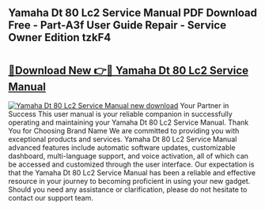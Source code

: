 ## Yamaha Dt 80 Lc2 Service Manual PDF Download Free - Part-A3f User Guide Repair - Service Owner Edition tzkF4

# <h2><a href="http://bc52522.oget.top/?id=Yamaha+Dt+80+Lc2+Service+Manual">🔗Download New 👉🔴 Yamaha Dt 80 Lc2 Service Manual</a></h2>

[![Yamaha Dt 80 Lc2 Service Manual new download](https://i.imgur.com/5g1atiW.png)](http://bc52522.oget.top/?id=Yamaha+Dt+80+Lc2+Service+Manual)
Your Partner in Success This user manual is your reliable companion in successfully operating and maintaining your Yamaha Dt 80 Lc2 Service Manual. Thank You for Choosing Brand Name We are committed to providing you with exceptional products and services. Yamaha Dt 80 Lc2 Service Manual advanced features include automatic software updates, customizable dashboard, multi-language support, and voice activation, all of which can be accessed and customized through the user interface. Our expectation is that the Yamaha Dt 80 Lc2 Service Manual has been a reliable and effective resource in your journey to becoming proficient in using your new gadget. Should you need any assistance or clarification, please do not hesitate to contact our support team.
